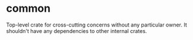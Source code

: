 # common
Top-level crate for cross-cutting concerns without any particular owner. It shouldn't have any dependencies to other internal crates.